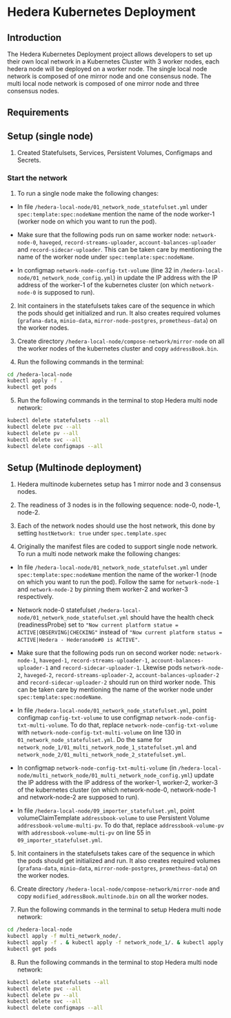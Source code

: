 # Hedera Kubernetes Deployment


## Introduction

The Hedera Kubernetes Deployment project allows developers to set up their own local network in a Kubernetes Cluster with 3 worker nodes, each hedera node will be deployed on a worker node. The single local node network is composed of one mirror node and one consensus node. The multi local node network is composed of one mirror node and three consensus nodes.

## Requirements

## Setup (single node)

1. Created Statefulsets, Services, Persistent Volumes, Configmaps and Secrets. 

### Start the network

1. To run a single node make the following changes:

- In file `/hedera-local-node/01_network_node_statefulset.yml` under `spec:template:spec:nodeName` mention the name of the node worker-1 (worker node on which you want to run the pod). 

- Make sure that the following pods run on same worker node: `network-node-0`, `haveged`, `record-streams-uploader`, `account-balances-uploader` and `record-sidecar-uploader`. This can be taken care by mentioning the name of the worker node under `spec:template:spec:nodeName`. 

- In configmap `network-node-config-txt-volume` (line 32 in `/hedera-local-node/01_network_node_config.yml`) in update the IP address with the IP address of the worker-1 of the kubernetes cluster (on which `network-node-0` is supposed to run).

2. Init containers in the statefulsets takes care of the sequence in which the pods should get initialized and run. It also creates required volumes (`grafana-data`, `minio-data`, `mirror-node-postgres`, `prometheus-data`) on the worker nodes. 

3. Create directory `/hedera-local-node/compose-network/mirror-node` on all the worker nodes of the kubernetes cluster and copy `addressBook.bin`.

4. Run the following commands in the terminal:
``` sh
cd /hedera-local-node
kubectl apply -f .
kubectl get pods
``` 
5. Run the following commands in the terminal to stop Hedera multi node network:
``` sh
kubectl delete statefulsets --all
kubectl delete pvc --all
kubectl delete pv --all
kubectl delete svc --all
kubectl delete configmaps --all
```

## Setup (Multinode deployment)

1. Hedera multinode kubernetes setup has 1 mirror node and 3 consensus nodes. 

2. The readiness of 3 nodes is in the following sequence: node-0, node-1, node-2.

3. Each of the network nodes should use the host network, this done by setting `hostNetwork: true` under `spec.template.spec`

4. Originally the manifest files are coded to support single node network. To run a multi node network make the following changes:

- In file `/hedera-local-node/01_network_node_statefulset.yml` under `spec:template:spec:nodeName` mention the name of the worker-1 (node on which you want to run the pod). Follow the same for `network-node-1` and `network-node-2` by pinning them worker-2 and worker-3 respectively. 

- Network node-0 statefulset `/hedera-local-node/01_network_node_statefulset.yml` should have the health check (readinessProbe) set to `"Now current platform statue = ACTIVE|OBSERVING|CHECKING"` instead of `"Now current platform status = ACTIVE|Hedera - Hederanode#0 is ACTIVE"`.

- Make sure that the following pods run on second worker node: `network-node-1`, `haveged-1`, `record-streams-uploader-1`, `account-balances-uploader-1` and `record-sidecar-uploader-1`. Lkewise pods `network-node-2`, `haveged-2`, `record-streams-uploader-2`, `account-balances-uploader-2` and `record-sidecar-uploader-2` should run on third worker node. This can be taken care by mentioning the name of the worker node under `spec:template:spec:nodeName`. 

- In file `/hedera-local-node/01_network_node_statefulset.yml`, point configmap `config-txt-volume` to use configmap `network-node-config-txt-multi-volume`. To do that, replace `network-node-config-txt-volume` with `network-node-config-txt-multi-volume` on line 130 in `01_network_node_statefulset.yml`. Do the same for `network_node_1/01_multi_network_node_1_statefulset.yml` and `network_node_2/01_multi_network_node_2_statefulset.yml`.

- In configmap `network-node-config-txt-multi-volume` (in `/hedera-local-node/multi_network_node/01_multi_network_node_config.yml`) update the IP address with the IP address of the worker-1, worker-2, worker-3 of the kubernetes cluster (on which network-node-0, network-node-1 and network-node-2 are supposed to run).

- In file `/hedera-local-node/09_importer_statefulset.yml`, point volumeClaimTemplate `addressbook-volume` to use Persistent Volume `addressbook-volume-multi-pv`. To do that, replace `addressbook-volume-pv` with `addressbook-volume-multi-pv` on line 55 in `09_importer_statefulset.yml`. 

5. Init containers in the statefulsets takes care of the sequence in which the pods should get initialized and run. It also creates required volumes (`grafana-data`, `minio-data`, `mirror-node-postgres`, `prometheus-data`) on the worker nodes. 

6. Create directory `/hedera-local-node/compose-network/mirror-node` and copy `modified_addressBook.multinode.bin` on all the worker nodes.

7. Run the following commands in the terminal to setup Hedera multi node network:
``` sh
cd /hedera-local-node
kubectl apply -f multi_network_node/.
kubectl apply -f . & kubectl apply -f network_node_1/. & kubectl apply -f network_node_2/. 
kubectl get pods
``` 
8. Run the following commands in the terminal to stop Hedera multi node network:
``` sh
kubectl delete statefulsets --all
kubectl delete pvc --all
kubectl delete pv --all
kubectl delete svc --all
kubectl delete configmaps --all
```